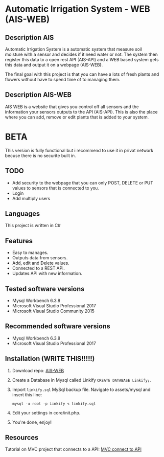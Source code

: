 # Automatic Irrigation System - WEB (AIS-WEB)

## Description AIS
Automatic Irrigation System is a automatic system that measure soil moisture with a sensor and decides if it need water or not.
The system then register this data to a open rest API (AIS-API) and a WEB based system gets this data and output it on a webpage (AIS-WEB).

The final goal with this project is that you can have a lots of fresh plants and flowers without have to spend time of to managing them.

## Description AIS-WEB
AIS WEB is a website that gives you control off all sensors and the information your sensors outputs to the API (AIS-API).
This is also the place where you can add, remove or edit plants that is added to your system.

# BETA
This version is fully functional but i recommend to use it in privat network becuse there is no securite built in.  

## TODO
* Add security to the webpage that you can only POST, DELETE or PUT values to sensors that is connected to you.
* Login
* Add multiply users

## Languages
This project is written in C#

## Features
* Easy to manages.
* Outputs data from sensors.
* Add, edit and Delete values.
* Connected to a REST API.
* Updates API with new information.


## Tested software versions
* Mysql Workbench 6.3.8
* Microsoft Visual Studio Professional 2017
* Microsoft Visual Studio Community 2015

## Recommended software versions
* Mysql Workbench 6.3.8
* Microsoft Visual Studio Professional 2017

## Installation (WRITE THIS!!!!!)
1. Download repo: [AIS-WEB](https://github.com/joakimremler/AIS-WEB)

2. Create a Database in Mysql called Linkify `CREATE DATABASE Linkify;`.

3. Import `linkify.sql` MySql backup file. Navigate to assets/mysql and insert this line:

    `mysql -u root -p Linkify < linkify.sql`

4. Edit your settings in core/init.php.

5. You're done, enjoy!

## Resources
Tutorial on MVC project that connects to a API:
[MVC connect to API](https://www.youtube.com/watch?v=P8QtHXmCpCc)
